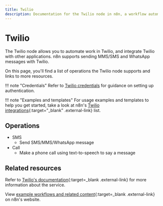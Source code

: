```yaml
---
title: Twilio
description: Documentation for the Twilio node in n8n, a workflow automation platform. Includes details of operations and configuration, and links to examples and credentials information.
---
```


# Twilio

The Twilio node allows you to automate work in Twilio, and integrate Twilio with other applications. n8n supports sending MMS/SMS and WhatsApp messages with Twilio. 

On this page, you'll find a list of operations the Twilio node supports and links to more resources.

!!! note "Credentials"
    Refer to [Twilio credentials](/integrations/builtin/credentials/twilio/) for guidance on setting up authentication. 

!!! note "Examples and templates"
    For usage examples and templates to help you get started, take a look at n8n's [Twilio integrations](https://n8n.io/integrations/twilio/){:target="_blank" .external-link} list.


## Operations

* SMS
    * Send SMS/MMS/WhatsApp message
* Call
    * Make a phone call using text-to-speech to say a message

## Related resources


Refer to [Twilio's documentation](https://www.twilio.com/docs/usage/api){:target=_blank .external-link} for more information about the service.
	

View [example workflows and related content](https://n8n.io/integrations/twilio/){:target=_blank .external-link} on n8n's website.





